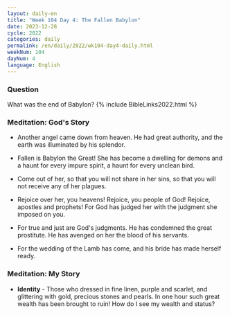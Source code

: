 ```yaml
---
layout: daily-en
title: "Week 104 Day 4: The Fallen Babylon"
date: 2023-12-28
cycle: 2022
categories: daily
permalink: /en/daily/2022/wk104-day4-daily.html
weekNum: 104
dayNum: 4
language: English
---
```


### Question     
What was the end of Babylon?
{% include BibleLinks2022.html %} 

### Meditation: God's Story   
+ Another angel came down from heaven. He had great authority, and the earth was illuminated by his splendor. 

+ Fallen is Babylon the Great! She has become a dwelling for demons and a haunt for every impure spirit, a haunt for every unclean bird. 

+ Come out of her, so that you will not share in her sins, so that you will not receive any of her plagues. 

+ Rejoice over her, you heavens! Rejoice, you people of God! Rejoice, apostles and prophets! For God has judged her with the judgment she imposed on you. 

+ For true and just are God's judgments. He has condemned the great prostitute. He has avenged on her the blood of his servants. 

+ For the wedding of the Lamb has come, and his bride has made herself ready. 

### Meditation: My Story   
+ **Identity** - Those who dressed in fine linen, purple and scarlet, and glittering with gold, precious stones and pearls. In one hour such great wealth has been brought to ruin! How do I see my wealth and status? 
